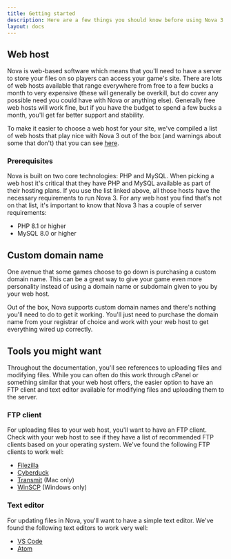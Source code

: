 ```yaml
---
title: Getting started
description: Here are a few things you should know before using Nova 3.
layout: docs
---
```


## Web host

Nova is web-based software which means that you'll need to have a server to store your files on so players can access your game's site. There are lots of web hosts available that range everywhere from free to a few bucks a month to very expensive (these will generally be overkill, but do cover any possible need you could have with Nova or anything else). Generally free web hosts will work fine, but if you have the budget to spend a few bucks a month, you'll get far better support and stability.

To make it easier to choose a web host for your site, we've compiled a list of web hosts that play nice with Nova 3 out of the box (and warnings about some that don't) that you can see [here](https://github.com/anodyne/hosts).

### Prerequisites

Nova is built on two core technologies: PHP and MySQL. When picking a web host it's critical that they have PHP and MySQL available as part of their hosting plans. If you use the list linked above, all those hosts have the necessary requirements to run Nova 3. For any web host you find that's not on that list, it's important to know that Nova 3 has a couple of server requirements:

- PHP 8.1 or higher
- MySQL 8.0 or higher

## Custom domain name

One avenue that some games choose to go down is purchasing a custom domain name. This can be a great way to give your game even more personality instead of using a domain name or subdomain given to you by your web host.

Out of the box, Nova supports custom domain names and there's nothing you'll need to do to get it working. You'll just need to purchase the domain name from your registrar of choice and work with your web host to get everything wired up correctly.

## Tools you might want

Throughout the documentation, you'll see references to uploading files and modifying files. While you can often do this work through cPanel or something similar that your web host offers, the easier option to have an FTP client and text editor available for modifying files and uploading them to the server.

### FTP client

For uploading files to your web host, you'll want to have an FTP client. Check with your web host to see if they have a list of recommended FTP clients based on your operating system. We've found the following FTP clients to work well:

- [Filezilla](https://filezilla-project.org/)
- [Cyberduck](https://cyberduck.io/)
- [Transmit](https://panic.com/transmit/) (Mac only)
- [WinSCP](https://winscp.net/eng/index.php) (Windows only)

### Text editor

For updating files in Nova, you'll want to have a simple text editor. We've found the following text editors to work very well:

- [VS Code](https://code.visualstudio.com)
- [Atom](https://atom.io)
